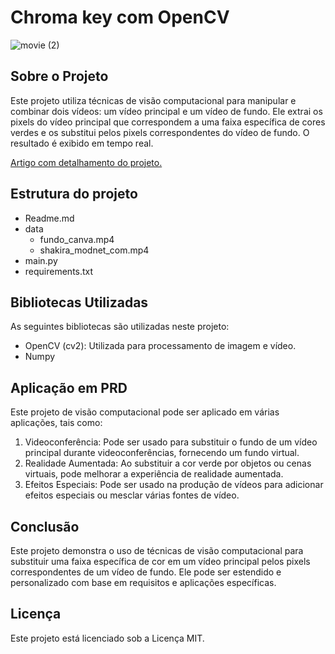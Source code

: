 # Chroma key com OpenCV
![movie (2)](https://github.com/JonysArcanjo/ChromaKey_OpenCV/assets/48812740/c5ebe01c-aa07-4ceb-a385-4fe65e9095c6)
## Sobre o Projeto

Este projeto utiliza técnicas de visão computacional para manipular e combinar dois vídeos: um vídeo principal e um vídeo de fundo. Ele extrai os pixels do vídeo principal que correspondem a uma faixa específica de cores verdes e os substitui pelos pixels correspondentes do vídeo de fundo. O resultado é exibido em tempo real.

[Artigo com detalhamento do projeto.](https://jonysarcanjo.medium.com/chroma-key-com-opencv-eb3118dee66)


## Estrutura do projeto
- Readme.md
- data
  - fundo_canva.mp4
  - shakira_modnet_com.mp4
- main.py
- requirements.txt

## Bibliotecas Utilizadas

As seguintes bibliotecas são utilizadas neste projeto:
- OpenCV (cv2): Utilizada para processamento de imagem e vídeo.
- Numpy


## Aplicação em PRD

Este projeto de visão computacional pode ser aplicado em várias aplicações, tais como:

1. Videoconferência: Pode ser usado para substituir o fundo de um vídeo principal durante videoconferências, fornecendo um fundo virtual.
2. Realidade Aumentada: Ao substituir a cor verde por objetos ou cenas virtuais, pode melhorar a experiência de realidade aumentada.
3. Efeitos Especiais: Pode ser usado na produção de vídeos para adicionar efeitos especiais ou mesclar várias fontes de vídeo.

## Conclusão

Este projeto demonstra o uso de técnicas de visão computacional para substituir uma faixa específica de cor em um vídeo principal pelos pixels correspondentes de um vídeo de fundo. Ele pode ser estendido e personalizado com base em requisitos e aplicações específicas.

## Licença

Este projeto está licenciado sob a Licença MIT.
